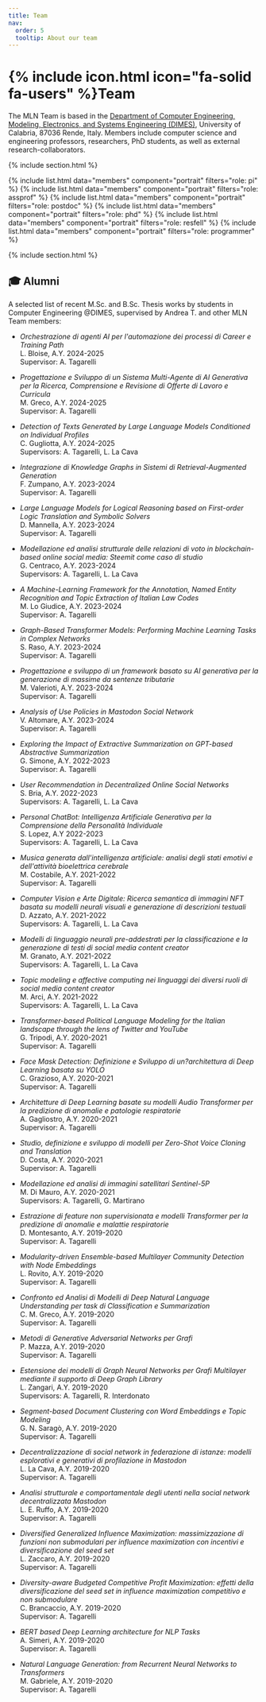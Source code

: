 ```yaml
---
title: Team
nav:
  order: 5
  tooltip: About our team
---
```


# {% include icon.html icon="fa-solid fa-users" %}Team

The MLN Team is based in the [Department of Computer Engineering, Modeling, Electronics, and Systems Engineering (DIMES)](https://dimes.unical.it/), University of Calabria, 87036 Rende, Italy. 
Members include computer science and engineering professors, researchers, PhD students, as well as external research-collaborators. 



{% include section.html %}

{% include list.html data="members" component="portrait" filters="role: pi" %}
{% include list.html data="members" component="portrait" filters="role: assprof" %}
{% include list.html data="members" component="portrait" filters="role: postdoc" %}
{% include list.html data="members" component="portrait" filters="role: phd" %}
{% include list.html data="members" component="portrait" filters="role: resfell" %}
{% include list.html data="members" component="portrait" filters="role: programmer" %}
 



{% include section.html %}
## 🎓 Alumni

A selected list of recent M.Sc. and B.Sc. Thesis works by students in Computer Engineering @DIMES, supervised by Andrea T. and other MLN Team members:

- *Orchestrazione di agenti AI per l'automazione dei processi di Career e Training Path* \
  L. Bloise, A.Y. 2024-2025 \
  Supervisor: A. Tagarelli

- *Progettazione e Sviluppo di un Sistema Multi-Agente di AI Generativa per la Ricerca, Comprensione e Revisione di Offerte di Lavoro e Curricula* \
  M. Greco, A.Y. 2024-2025 \
  Supervisor: A. Tagarelli

- *Detection of Texts Generated by Large Language Models Conditioned on Individual Profiles* \
  C. Gugliotta, A.Y. 2024-2025 \
  Supervisors: A. Tagarelli, L. La Cava 

- *Integrazione di Knowledge Graphs in Sistemi di Retrieval-Augmented Generation* \
  F. Zumpano, A.Y. 2023-2024 \
  Supervisor: A. Tagarelli

- *Large Language Models for Logical Reasoning based on First-order Logic Translation and Symbolic Solvers* \
  D. Mannella, A.Y. 2023-2024 \
  Supervisor: A. Tagarelli

- *Modellazione ed analisi strutturale delle relazioni di voto in blockchain-based online social media: Steemit come caso di studio* \
  G. Centraco, A.Y. 2023-2024 \
  Supervisors: A. Tagarelli, L. La Cava 

- *A Machine-Learning Framework for the Annotation, Named Entity Recognition and Topic Extraction of Italian Law Codes* \
  M. Lo Giudice, A.Y. 2023-2024 \
  Supervisor: A. Tagarelli

- *Graph-Based Transformer Models: Performing Machine Learning Tasks in Complex Networks* \
  S. Raso, A.Y. 2023-2024 \
  Supervisor: A. Tagarelli

- *Progettazione e sviluppo di un framework basato su AI generativa per la generazione di massime da sentenze tributarie* \
  M. Valerioti, A.Y. 2023-2024 \
  Supervisor: A. Tagarelli

- *Analysis of Use Policies in Mastodon Social Network* \
  V. Altomare, A.Y. 2023-2024 \
  Supervisor: A. Tagarelli

- *Exploring the Impact of Extractive Summarization on GPT-based Abstractive Summarization* \
  G. Simone, A.Y. 2022-2023 \
  Supervisor: A. Tagarelli


- *User Recommendation in Decentralized Online Social Networks* \
  S. Bria, A.Y. 2022-2023 \
  Supervisors: A. Tagarelli, L. La Cava 
    
- *Personal ChatBot: Intelligenza Artificiale Generativa per la Comprensione della Personalità Individuale* \
  S. Lopez, A.Y 2022-2023\
  Supervisors: A. Tagarelli, L. La Cava
    
- *Musica generata dall'intelligenza artificiale: analisi degli stati emotivi e dell'attività bioelettrica cerebrale* \
  M. Costabile, A.Y. 2021-2022\
  Supervisor: A. Tagarelli

- *Computer Vision e Arte Digitale: Ricerca semantica di immagini NFT basata su modelli neurali visuali e generazione di descrizioni testuali* \
  D. Azzato, A.Y. 2021-2022\
  Supervisors: A. Tagarelli, L. La Cava 
        
- *Modelli di linguaggio neurali pre-addestrati per la classificazione e la generazione di testi di social media content creator* \
  M. Granato, A.Y. 2021-2022\
  Supervisors: A. Tagarelli, L. La Cava
    
- *Topic modeling e affective computing nei linguaggi dei diversi ruoli di social media content creator* \
  M. Arci, A.Y. 2021-2022\
  Supervisors: A. Tagarelli, L. La Cava

- *Transformer-based Political Language Modeling for the Italian landscape through the lens of Twitter and YouTube* \
  G. Tripodi, A.Y. 2020-2021\
  Supervisor: A. Tagarelli
    
- *Face Mask Detection: Definizione e Sviluppo di un?architettura di Deep Learning basata su YOLO* \
  C. Grazioso, A.Y. 2020-2021\
  Supervisor: A. Tagarelli 
   
- *Architetture di Deep Learning basate su modelli Audio Transformer per la predizione di anomalie e patologie respiratorie* \
  A. Gagliostro, A.Y. 2020-2021\
  Supervisor: A. Tagarelli 
    
- *Studio, definizione e sviluppo di modelli per Zero-Shot Voice Cloning and Translation* \
  D. Costa, A.Y. 2020-2021\
  Supervisor: A. Tagarelli
    
- *Modellazione ed analisi di immagini satellitari Sentinel-5P* \
  M. Di Mauro, A.Y. 2020-2021\
  Supervisors: A. Tagarelli, G. Martirano

- *Estrazione di feature non supervisionata e modelli Transformer per la predizione di anomalie e malattie respiratorie* \
  D. Montesanto, A.Y. 2019-2020\
  Supervisor: A. Tagarelli
     
- *Modularity-driven Ensemble-based Multilayer Community Detection with Node Embeddings* \
  L. Rovito, A.Y. 2019-2020\
  Supervisor: A. Tagarelli  
    
- *Confronto ed Analisi di Modelli di Deep Natural Language Understanding per task di Classification e Summarization* \
  C. M. Greco, A.Y. 2019-2020\
  Supervisor: A. Tagarelli
    
- *Metodi di Generative Adversarial Networks per Grafi* \
  P. Mazza, A.Y. 2019-2020\
  Supervisor: A. Tagarelli
    
- *Estensione dei modelli di Graph Neural Networks per Grafi Multilayer mediante il supporto di Deep Graph Library* \
  L. Zangari, A.Y. 2019-2020\
  Supervisors: A. Tagarelli, R. Interdonato  
    
- *Segment-based Document Clustering con Word Embeddings e Topic Modeling* \
  G. N. Saragò, A.Y. 2019-2020\
  Supervisor: A. Tagarelli

- *Decentralizzazione di social network in federazione di istanze: modelli esplorativi e generativi di profilazione in Mastodon* \
  L. La Cava, A.Y. 2019-2020\
  Supervisor: A. Tagarelli
 
- *Analisi strutturale e comportamentale degli utenti nella social network decentralizzata Mastodon* \
  L. E. Ruffo, A.Y. 2019-2020\
  Supervisor: A. Tagarelli
 
- *Diversified Generalized Influence Maximization: massimizzazione di funzioni non submodulari per influence maximization con incentivi e diversificazione del seed set* \
  L. Zaccaro, A.Y. 2019-2020\
  Supervisor: A. Tagarelli
     
- *Diversity-aware Budgeted Competitive Profit Maximization: effetti della diversificazione del seed set in influence maximization competitivo e non submodulare* \
  C. Brancaccio, A.Y. 2019-2020\
  Supervisor: A. Tagarelli 

- *BERT based Deep Learning architecture for NLP Tasks* \
  A. Simeri, A.Y. 2019-2020\
  Supervisor: A. Tagarelli

- *Natural Language Generation: from Recurrent Neural Networks to Transformers* \
  M. Gabriele, A.Y. 2019-2020\
  Supervisor: A. Tagarelli
